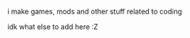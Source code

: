 i make games, mods and other stuff related to coding

idk what else to add here :Z
<!---
Kravataf/Kravataf is a ✨ special ✨ repository because its `README.md` (this file) appears on your GitHub profile.
You can click the Preview link to take a look at your changes.
--->
